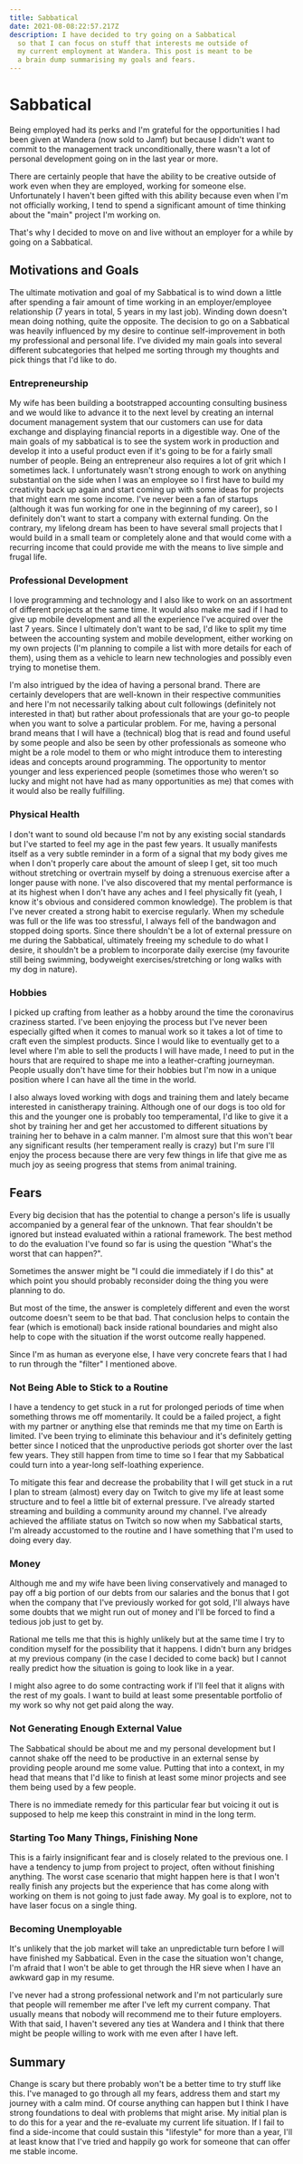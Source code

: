 ```yaml
---
title: Sabbatical
date: 2021-08-08:22:57.217Z
description: I have decided to try going on a Sabbatical
  so that I can focus on stuff that interests me outside of
  my current employment at Wandera. This post is meant to be
  a brain dump summarising my goals and fears.
---
```

# Sabbatical
Being employed had its perks and I'm grateful for the opportunities I had been given at Wandera (now sold to Jamf) but because I didn't want to commit to the management track unconditionally, there wasn't a lot of personal development going on in the last year or more.

There are certainly people that have the ability to be creative outside of work even when they are employed, working for someone else. Unfortunately I haven't been gifted with this ability because even when I'm not officially working, I tend to spend a significant amount of time thinking about the "main" project I'm working on. 

That's why I decided to move on and live without an employer for a while by going on a Sabbatical.

## Motivations and Goals
The ultimate motivation and goal of my Sabbatical is to wind down a little after spending a fair amount of time working in an employer/employee relationship (7 years in total, 5 years in my last job). Winding down doesn't mean doing nothing, quite the opposite. The decision to go on a Sabbatical was heavily influenced by my desire to continue self-improvement in both my professional and personal life. I've divided my main goals into several different subcategories that helped me sorting through my thoughts and pick things that I'd like to do.

### Entrepreneurship
My wife has been building a bootstrapped accounting consulting business and we would like to advance it to the next level by creating an internal document management system that our customers can use for data exchange and displaying financial reports in a digestible way. One of the main goals of my sabbatical is to see the system work in production and develop it into a useful product even if it's going to be for a fairly small number of people. Being an entrepreneur also requires a lot of grit which I sometimes lack. I unfortunately wasn't strong enough to work on anything substantial on the side when I was an employee so I first have to build my creativity back up again and start coming up with some ideas for projects that might earn me some income. I've never been a fan of startups (although it was fun working for one in the beginning of my career), so I definitely don't want to start a company with external funding. On the contrary, my lifelong dream has been to have several small projects that I would build in a small team or completely alone and that would come with a recurring income that could provide me with the means to live simple and frugal life.

### Professional Development
I love programming and technology and I also like to work on an assortment of different projects at the same time. It would also make me sad if I had to give up mobile development and all the experience I've acquired over the last 7 years. Since I ultimately don't want to be sad, I'd like to split my time between the accounting system and mobile development, either working on my own projects (I'm planning to compile a list with more details for each of them), using them as a vehicle to learn new technologies and possibly even trying to monetise them. 

I'm also intrigued by the idea of having a personal brand. There are certainly developers that are well-known in their respective communities and here I'm not necessarily talking about cult followings (definitely not interested in that) but rather about professionals that are your go-to people when you want to solve a particular problem. For me, having a personal brand means that I will have a (technical) blog that is read and found useful by some people and also be seen by other professionals as someone who might be a role model to them or who might introduce them to interesting ideas and concepts around programming. The opportunity to mentor younger and less experienced people (sometimes those who weren't so lucky and might not have had as many opportunities as me) that comes with it would also be really fulfilling.

### Physical Health
I don't want to sound old because I'm not by any existing social standards but I've started to feel my age in the past few years. It usually manifests itself as a very subtle reminder in a form of a signal that my body gives me when I don't properly care about the amount of sleep I get, sit too much without stretching or overtrain myself by doing a strenuous exercise after a longer pause with none. I've also discovered that my mental performance is at its highest when I don't have any aches and I feel physically fit (yeah, I know it's obvious and considered common knowledge). The problem is that I've never created a strong habit to exercise regularly. When my schedule was full or the life was too stressful, I always fell of the bandwagon and stopped doing sports. Since there shouldn't be a lot of external pressure on me during the Sabbatical, ultimately freeing my schedule to do what I desire, it shouldn't be a problem to incorporate daily exercise (my favourite still being swimming, bodyweight exercises/stretching or long walks with my dog in nature).

### Hobbies
I picked up crafting from leather as a hobby around the time the coronavirus craziness started. I've been enjoying the process but I've never been especially gifted when it comes to manual work so it takes a lot of time to craft even the simplest products. Since I would like to eventually get to a level where I'm able to sell the products I will have made, I need to put in the hours that are required to shape me into a leather-crafting journeyman. People usually don't have time for their hobbies but I'm now in a unique position where I can have all the time in the world.

I also always loved working with dogs and training them and lately became interested in canistherapy training. Although one of our dogs is too old for this and the younger one is probably too temperamental, I'd like to give it a shot by training her and get her accustomed to different situations by training her to behave in a calm manner. I'm almost sure that this won't bear any significant results (her temperament really is crazy) but I'm sure I'll enjoy the process because there are very few things in life that give me as much joy as seeing progress that stems from animal training.

## Fears
Every big decision that has the potential to change a person's life is usually accompanied by a general fear of the unknown. That fear shouldn't be ignored but instead evaluated within a rational framework. The best method to do the evaluation I've found so far is using the question "What's the worst that can happen?".

Sometimes the answer might be "I could die immediately if I do this" at which point you should probably reconsider doing the thing you were planning to do.

But most of the time, the answer is completely different and even the worst outcome doesn't seem to be that bad. That conclusion helps to contain the fear (which is emotional) back inside rational boundaries and might also help to cope with the situation if the worst outcome really happened.

Since I'm as human as everyone else, I have very concrete fears that I had to run through the "filter" I mentioned above.

### Not Being Able to Stick to a Routine
I have a tendency to get stuck in a rut for prolonged periods of time when something throws me off momentarily. It could be a failed project, a fight with my partner or anything else that reminds me that my time on Earth is limited. I've been trying to eliminate this behaviour and it's definitely getting better since I noticed that the unproductive periods got shorter over the last few years. They still happen from time to time so I fear that my Sabbatical could turn into a year-long self-loathing experience.

To mitigate this fear and decrease the probability that I will get stuck in a rut I plan to stream (almost) every day on Twitch to give my life at least some structure and to feel a little bit of external pressure. I've already started streaming and building a community around my channel. I've already achieved the affiliate status on Twitch so now when my Sabbatical starts, I'm already accustomed to the routine and I have something that I'm used to doing every day.

### Money
Although me and my wife have been living conservatively and managed to pay off a big portion of our debts from our salaries and the bonus that I got when the company that I've previously worked for got sold, I'll always have some doubts that we might run out of money and I'll be forced to find a tedious job just to get by.

Rational me tells me that this is highly unlikely but at the same time I try to condition myself for the possibility that it happens. I didn't burn any bridges at my previous company (in the case I decided to come back) but I cannot really predict how the situation is going to look like in a year.

I might also agree to do some contracting work if I'll feel that it aligns with the rest of my goals. I want to build at least some presentable portfolio of my work so why not get paid along the way.

### Not Generating Enough External Value
The Sabbatical should be about me and my personal development but I cannot shake off the need to be productive in an external sense by providing people around me some value. Putting that into a context, in my head that means that I'd like to finish at least some minor projects and see them being used by a few people.

There is no immediate remedy for this particular fear but voicing it out is supposed to help me keep this constraint in mind in the long term.

### Starting Too Many Things, Finishing None
This is a fairly insignificant fear and is closely related to the previous one. I have a tendency to jump from project to project, often without finishing anything. The worst case scenario that might happen here is that I won't really finish any projects but the experience that has come along with working on them is not going to just fade away. My goal is to explore, not to have laser focus on a single thing.

### Becoming Unemployable
It's unlikely that the job market will take an unpredictable turn before I will have finished my Sabbatical. Even in the case the situation won't change, I'm afraid that I won't be able to get through the HR sieve when I have an awkward gap in my resume.

I've never had a strong professional network and I'm not particularly sure that people will remember me after I've left my current company. That usually means that nobody will recommend me to their future employers. With that said, I haven't severed any ties at Wandera and I think that there might be people willing to work with me even after I have left.

## Summary
Change is scary but there probably won't be a better time to try stuff like this. I've managed to go through all my fears, address them and start my journey with a calm mind. Of course anything can happen but I think I have strong foundations to deal with problems that might arise. My initial plan is to do this for a year and the re-evaluate my current life situation. If I fail to find a side-income that could sustain this "lifestyle" for more than a year, I'll at least know that I've tried and happily go work for someone that can offer me stable income.
